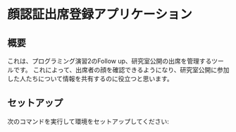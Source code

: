 # 顔認証出席登録アプリケーション

## 概要
これは、プログラミング演習2のFollow up、研究室公開の出席を管理するツールです。
これによって、出席者の顔を確認できるようになり、研究室公開に参加した人たちについて情報を共有するのに役立つと思います。

## セットアップ

次のコマンドを実行して環境をセットアップしてください:


